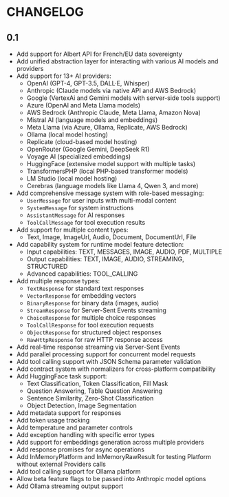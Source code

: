 CHANGELOG
=========

0.1
---

 * Add support for Albert API for French/EU data sovereignty
 * Add unified abstraction layer for interacting with various AI models and providers
 * Add support for 13+ AI providers:
   - OpenAI (GPT-4, GPT-3.5, DALL·E, Whisper)
   - Anthropic (Claude models via native API and AWS Bedrock)
   - Google (VertexAi and Gemini models with server-side tools support)
   - Azure (OpenAI and Meta Llama models)
   - AWS Bedrock (Anthropic Claude, Meta Llama, Amazon Nova)
   - Mistral AI (language models and embeddings)
   - Meta Llama (via Azure, Ollama, Replicate, AWS Bedrock)
   - Ollama (local model hosting)
   - Replicate (cloud-based model hosting)
   - OpenRouter (Google Gemini, DeepSeek R1)
   - Voyage AI (specialized embeddings)
   - HuggingFace (extensive model support with multiple tasks)
   - TransformersPHP (local PHP-based transformer models)
   - LM Studio (local model hosting)
   - Cerebras (language models like Llama 4, Qwen 3, and more)
 * Add comprehensive message system with role-based messaging:
   - `UserMessage` for user inputs with multi-modal content
   - `SystemMessage` for system instructions
   - `AssistantMessage` for AI responses
   - `ToolCallMessage` for tool execution results
 * Add support for multiple content types:
   - Text, Image, ImageUrl, Audio, Document, DocumentUrl, File
 * Add capability system for runtime model feature detection:
   - Input capabilities: TEXT, MESSAGES, IMAGE, AUDIO, PDF, MULTIPLE
   - Output capabilities: TEXT, IMAGE, AUDIO, STREAMING, STRUCTURED
   - Advanced capabilities: TOOL_CALLING
 * Add multiple response types:
   - `TextResponse` for standard text responses
   - `VectorResponse` for embedding vectors
   - `BinaryResponse` for binary data (images, audio)
   - `StreamResponse` for Server-Sent Events streaming
   - `ChoiceResponse` for multiple choice responses
   - `ToolCallResponse` for tool execution requests
   - `ObjectResponse` for structured object responses
   - `RawHttpResponse` for raw HTTP response access
 * Add real-time response streaming via Server-Sent Events
 * Add parallel processing support for concurrent model requests
 * Add tool calling support with JSON Schema parameter validation
 * Add contract system with normalizers for cross-platform compatibility
 * Add HuggingFace task support:
   - Text Classification, Token Classification, Fill Mask
   - Question Answering, Table Question Answering
   - Sentence Similarity, Zero-Shot Classification
   - Object Detection, Image Segmentation
 * Add metadata support for responses
 * Add token usage tracking
 * Add temperature and parameter controls
 * Add exception handling with specific error types
 * Add support for embeddings generation across multiple providers
 * Add response promises for async operations
 * Add InMemoryPlatform and InMemoryRawResult for testing Platform without external Providers calls
 * Add tool calling support for Ollama platform
 * Allow beta feature flags to be passed into Anthropic model options
 * Add Ollama streaming output support
